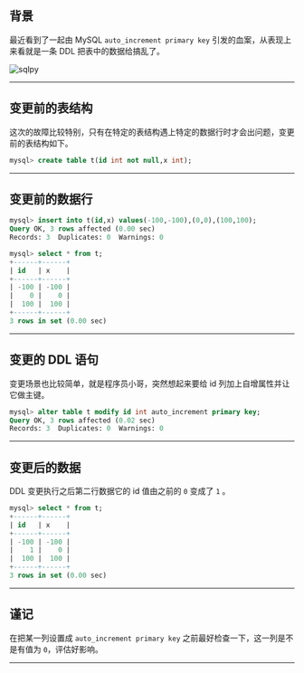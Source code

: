 ## 背景
最近看到了一起由 MySQL `auto_increment primary key` 引发的血案，从表现上来看就是一条 DDL 把表中的数据给搞乱了。

![sqlpy](static/2020-46/mtls-auto-fill.jpg)

---

## 变更前的表结构
这次的故障比较特别，只有在特定的表结构遇上特定的数据行时才会出问题，变更前的表结构如下。
```sql
mysql> create table t(id int not null,x int);
```
---

## 变更前的数据行
```sql
mysql> insert into t(id,x) values(-100,-100),(0,0),(100,100);
Query OK, 3 rows affected (0.00 sec)
Records: 3  Duplicates: 0  Warnings: 0

mysql> select * from t;
+------+------+
| id   | x    |
+------+------+
| -100 | -100 |
|    0 |    0 |
|  100 |  100 |
+------+------+
3 rows in set (0.00 sec)
```

---

## 变更的 DDL 语句
变更场景也比较简单，就是程序员小哥，突然想起来要给 id 列加上自增属性并让它做主键。
```sql
mysql> alter table t modify id int auto_increment primary key;
Query OK, 3 rows affected (0.02 sec)
Records: 3  Duplicates: 0  Warnings: 0
```

---

## 变更后的数据
DDL 变更执行之后第二行数据它的 id 值由之前的 `0` 变成了 `1` 。
```sql
mysql> select * from t;
+------+------+
| id   | x    |
+------+------+
| -100 | -100 |
|    1 |    0 |
|  100 |  100 |
+------+------+
3 rows in set (0.00 sec)
```

---


##  谨记
在把某一列设置成 `auto_increment primary key` 之前最好检查一下，这一列是不是有值为 `0`，评估好影响。

---